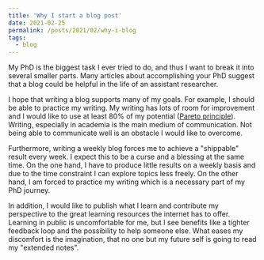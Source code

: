 ```yaml
---
title: 'Why I start a blog post'
date: 2021-02-25
permalink: /posts/2021/02/why-i-blog
tags:
  - blog
---
```


My PhD is the biggest task I ever tried to do, and thus I want to break it into several smaller parts. Many articles about accomplishing your PhD suggest that a blog could be helpful in the life of an assistant researcher.  

I hope that writing a blog supports many of my goals. For example, I should be able to practice my writing. My writing has lots of room for improvement and I would like to use at least 80% of my potential ([Pareto principle](https://en.wikipedia.org/wiki/Pareto_principle)). Writing, especially in academia is the main medium of communication. Not being able to communicate well is an obstacle I would like to overcome.  

Furthermore, writing a weekly blog forces me to achieve a "shippable" result every week. I expect this to be a curse and a blessing at the same time. On the one hand, I have to produce little results on a weekly basis and due to the time constraint I can explore topics less freely. On the other hand, I am forced to practice my writing which is a necessary part of my PhD journey.  

In addition, I would like to publish what I learn and contribute my perspective to the great learning resources the internet has to offer. Learning in public is uncomfortable for me, but I see benefits like a tighter feedback loop and the possibility to help someone else. What eases my discomfort is the imagination, that no one but my future self is going to read my "extended notes".  

